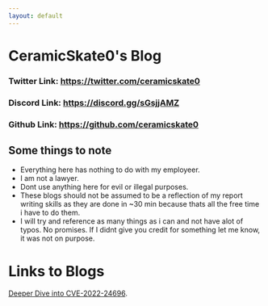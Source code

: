 ```yaml
---
layout: default
---
```

# CeramicSkate0's Blog

### Twitter Link: https://twitter.com/ceramicskate0
### Discord Link: https://discord.gg/sGsjjAMZ
### Github Link: https://github.com/ceramicskate0

## Some things to note
  - Everything here has nothing to do with my employeer.
  - I am not a lawyer.
  - Dont use anything here for evil or illegal purposes. 
  - These blogs should not be assumed to be a reflection of my report writing skills as they are done in ~30 min because thats all the free time i have to do them.
  - I will try and reference as many things as i can and not have alot of typos. No promises. If I didnt give you credit for something let me know, it was not on purpose.
  


# Links to Blogs

[Deeper Dive into CVE-2022-24696](./CVE-2022-24696.html).
